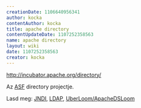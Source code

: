 ```yaml
---
creationDate: 1106640956341 
author: kocka 
contentAuthor: kocka 
title: apache directory 
contentUpdateDate: 1107252358563 
name: apache directory 
layout: wiki 
date: 1107252358563 
creator: kocka 
---
```

http://incubator.apache.org/directory/

Az [ASF](ASF.html) directory projectje.

Lasd meg: [JNDI](JNDI.html), [LDAP](LDAP.html), [UberLoom/ApacheDSLoom](UberLoom/ApacheDSLoom.html)
